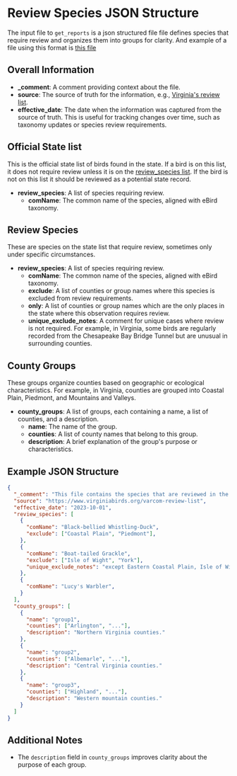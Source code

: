 # Review Species JSON Structure

The input file to `get_reports` is a json structured file file defines species that require review and organizes them into groups for clarity. And example of a file using this format is [this file](get_reports\data\varcom_review_species.json)

## Overall Information

* **_comment**: A comment providing context about the file.
* **source**: The source of truth for the information, e.g., [Virginia's review list](https://www.virginiabirds.org/varcom-review-list).
* **effective_date**: The date when the information was captured from the source of truth. This is useful for tracking changes over time, such as taxonomy updates or species review requirements.

## Official State list

This is the official state list of birds found in the state. If a bird is on this list, it does not require review unless it is on the [review_species list](#review-species). If the bird is not on this list it should be reviewed as a potential state record.

* **review_species**: A list of species requiring review.
  * **comName**: The common name of the species, aligned with eBird taxonomy.

## Review Species

These are species on the state list that require review, sometimes only under specific circumstances.

* **review_species**: A list of species requiring review.
  * **comName**: The common name of the species, aligned with eBird taxonomy.
  * **exclude**: A list of counties or group names where this species is excluded from review requirements.
  * **only**: A list of counties or group names which are the only places in the state where this observation requires review.
  * **unique_exclude_notes**: A comment for unique cases where review is not required. For example, in Virginia, some birds are regularly recorded from the Chesapeake Bay Bridge Tunnel but are unusual in surrounding counties.

## County Groups

These groups organize counties based on geographic or ecological characteristics. For example, in Virginia, counties are grouped into Coastal Plain, Piedmont, and Mountains and Valleys.

* **county_groups**: A list of groups, each containing a name, a list of counties, and a description.
  * **name**: The name of the group.
  * **counties**: A list of county names that belong to this group.
  * **description**: A brief explanation of the group's purpose or characteristics.

## Example JSON Structure

```json
{
  "_comment": "This file contains the species that are reviewed in the VARCOM report. There are two sections, review_species and exclude_groups.",
  "source": "https://www.virginiabirds.org/varcom-review-list",
  "effective_date": "2023-10-01",
  "review_species": [
    {
      "comName": "Black-bellied Whistling-Duck",
      "exclude": ["Coastal Plain", "Piedmont"],
    },
    {
      "comName": "Boat-tailed Grackle",
      "exclude": ["Isle of Wight", "York"],
      "unique_exclude_notes": "except Eastern Coastal Plain, Isle of Wight Co. & York Co. east of Rt. 17.",
    },
    {
      "comName": "Lucy's Warbler",
    }
  ],
  "county_groups": [
    {
      "name": "group1",
      "counties": ["Arlington", "..."],
      "description": "Northern Virginia counties."
    },
    {
      "name": "group2",
      "counties": ["Albemarle", "..."],
      "description": "Central Virginia counties."
    },
    {
      "name": "group3",
      "counties": ["Highland", "..."],
      "description": "Western mountain counties."
    }
  ]
}
```

## Additional Notes

* The `description` field in `county_groups` improves clarity about the purpose of each group.
